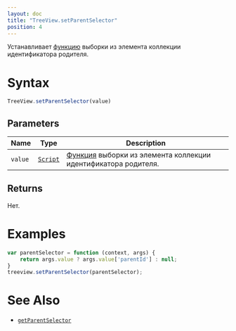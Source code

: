 ```yaml
---
layout: doc
title: "TreeView.setParentSelector"
position: 4
---
```


Устанавливает [функцию](../../../Core/Script/) выборки из элемента коллекции идентификатора родителя.

# Syntax

```js
TreeView.setParentSelector(value)
```

## Parameters

|Name|Type|Description|
|----|----|-----------|
|`value`|[`Script`](../../../Core/Script/)|[Функция](../../../Core/Script/) выборки из элемента коллекции идентификатора родителя.|

## Returns

Нет.

# Examples

```js
var parentSelector = function (context, args) {
    return args.value ? args.value['parentId'] : null;
}
treeview.setParentSelector(parentSelector);
```

# See Also

* [`getParentSelector`](../TreeView.getParentSelector/)
